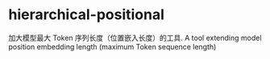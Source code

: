 # hierarchical-positional
加大模型最大 Token 序列长度（位置嵌入长度）的工具. A tool extending model position embedding length (maximum Token sequence length)
